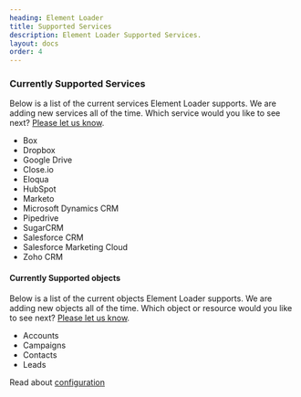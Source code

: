```yaml
---
heading: Element Loader
title: Supported Services
description: Element Loader Supported Services.
layout: docs
order: 4
---
```


### Currently Supported Services

Below is a list of the current services Element Loader supports. We are adding new services all of the time. Which service would you like to see next? [Please let us know](mailto:info@cloud-elements.com).

* Box
* Dropbox
* Google Drive
* Close.io
* Eloqua
* HubSpot
* Marketo
* Microsoft Dynamics CRM
* Pipedrive
* SugarCRM
* Salesforce CRM
* Salesforce Marketing Cloud
* Zoho CRM

#### Currently Supported objects

Below is a list of the current objects Element Loader supports. We are adding new objects all of the time. Which object or resource would you like to see next? [Please let us know](mailto:info@cloud-elements.com).

* Accounts
* Campaigns
* Contacts
* Leads

Read about [configuration](configuration.html)

